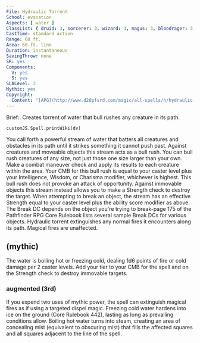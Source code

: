 ```yaml
---
File: Hydraulic Torrent
School: evocation
Aspects: [ water ]
ClassList: { druid: 3, sorcerer: 3, wizard: 3, magus: 3, bloodrager: 3 }
CastTime: standard action
Range: 60 ft.
Area: 60-ft. line
Duration: instantaneous
SavingThrow: none
SR: yes
Components:
  V: yes
  S: yes
SLALevel: 3
Mythic: yes
Copyright:
  Content: "[APG](http://www.d20pfsrd.com/magic/all-spells/h/hydraulic-torrent)"
---
```

Brief:: Creates torrent of water that bull rushes any creature in its path.

```dataviewjs
customJS.Spell.printWiki(dv)
```

You call forth a powerful stream of water that batters all creatures and obstacles in its path until it strikes something it cannot push past. Against creatures and moveable objects this stream acts as a bull rush. You can bull rush creatures of any size, not just those one size larger than your own. Make a combat maneuver check and apply its results to each creature within the area. Your CMB for this bull rush is equal to your caster level plus your Intelligence, Wisdom, or Charisma modifier, whichever is highest. This bull rush does not provoke an attack of opportunity.  Against immovable objects this stream instead allows you to make a Strength check to destroy the target. When attempting to break an object, the stream has an effective Strength equal to your caster level plus the ability score modifier as above. The Break DC depends on the object you're trying to break-page 175 of the Pathfinder RPG Core Rulebook lists several sample Break DCs for various objects.  Hydraulic torrent extinguishes any normal fires it encounters along its path. Magical fires are unaffected.


## (mythic)

The water is boiling hot or freezing cold, dealing 1d6 points of fire or cold damage per 2 caster levels. Add your tier to your CMB for the spell and on the Strength check to destroy immovable targets.


### augmented (3rd)

If you expend two uses of mythic power, the spell can extinguish magical fires as if using a targeted dispel magic. Freezing cold water hardens into ice on the ground (Core Rulebook 442), lasting as long as prevailing conditions allow. Boiling hot water turns into steam, creating an area of concealing mist (equivalent to obscuring mist) that fills the affected squares and all squares adjacent to the line of the spell.
